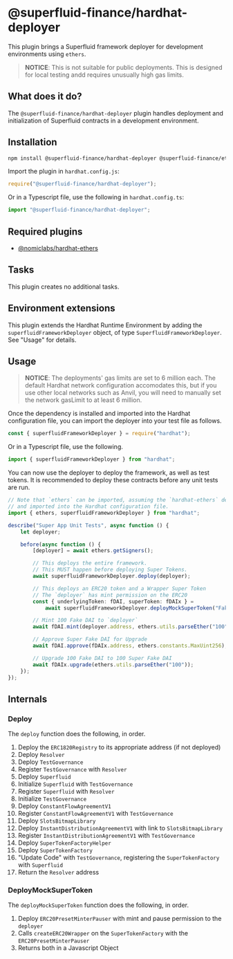 # @superfluid-finance/hardhat-deployer

This plugin brings a Superfluid framework deployer for development environments using `ethers`.

> **NOTICE**: This is not suitable for public deployments.
> This is designed for local testing andd requires unusually high gas limits.

## What does it do?

The `@superfluid-finance/hardhat-deployer` plugin handles deployment and initialization of Superfluid contracts in a
development environment.

## Installation

```bash
npm install @superfluid-finance/hardhat-deployer @superfluid-finance/ethereum-contracts
```

Import the plugin in `hardhat.config.js`:

```js
require("@superfluid-finance/hardhat-deployer");
```

Or in a Typescript file, use the following in `hardhat.config.ts`:

```ts
import "@superfluid-finance/hardhat-deployer";
```

## Required plugins

-   [@nomiclabs/hardhat-ethers](https://github.com/nomiclabs/hardhat/tree/master/packages/hardhat-ethers)

## Tasks

This plugin creates no additional tasks.

## Environment extensions

This plugin extends the Hardhat Runtime Environment by adding the `superfluidFrameworkDeployer`
object, of type `SuperfluidFrameworkDeployer`. See "Usage" for details.

## Usage

> **NOTICE**: The deployments' gas limits are set to 6 million each. The default Hardhat network
> configuration accomodates this, but if you use other local networks such as Anvil, you will need to
> manually set the network gasLimit to at least 6 million.

Once the dependency is installed and imported into the Hardhat configuration file, you can import
the deployer into your test file as follows.

```js
const { superfluidFrameworkDeployer } = require("hardhat");
```

Or in a Typescript file, use the following.

```ts
import { superfluidFrameworkDeployer } from "hardhat";
```

You can now use the deployer to deploy the framework, as well as test tokens. It is recommended to
deploy these contracts before any unit tests are run.

```ts
// Note that `ethers` can be imported, assuming the `hardhat-ethers` dependency has been installed
// and imported into the Hardhat configuration file.
import { ethers, superfluidFrameworkDeployer } from "hardhat";

describe("Super App Unit Tests", async function () {
    let deployer;

    before(async function () {
        [deployer] = await ethers.getSigners();

        // This deploys the entire framework.
        // This MUST happen before deploying Super Tokens.
        await superfluidFrameworkDeployer.deploy(deployer);

        // This deploys an ERC20 token and a Wrapper Super Token
        // The `deployer` has mint permission on the ERC20
        const { underlyingToken: fDAI, superToken: fDAIx } =
            await superfluidFrameworkDeployer.deployMockSuperToken("Fake DAI", "fDAI", deployer);

        // Mint 100 Fake DAI to `deployer`
        await fDAI.mint(deployer.address, ethers.utils.parseEther("100"));

        // Approve Super Fake DAI for Upgrade
        await fDAI.approve(fDAIx.address, ethers.constants.MaxUint256);

        // Upgrade 100 Fake DAI to 100 Super Fake DAI
        await fDAIx.upgrade(ethers.utils.parseEther("100"));
    });
});
```

## Internals

### Deploy

The `deploy` function does the following, in order.

1. Deploy the `ERC1820Registry` to its appropriate address (if not deployed)
2. Deploy `Resolver`
3. Deploy `TestGovernance`
4. Register `TestGovernance` with `Resolver`
5. Deploy `Superfluid`
6. Initialize `Superfluid` with `TestGovernance`
7. Register `Superfluid` with `Resolver`
8. Initialize `TestGovernance`
9. Deploy `ConstantFlowAgreementV1`
10. Register `ConstantFlowAgreementV1` with `TestGovernance`
11. Deploy `SlotsBitmapLibrary`
12. Deploy `InstantDistributionAgreementV1` with link to `SlotsBitmapLibrary`
13. Register `InstantDistributionAgreementV1` with `TestGovernance`
14. Deploy `SuperTokenFactoryHelper`
15. Deploy `SuperTokenFactory`
16. "Update Code" with `TestGovernance`, registering the `SuperTokenFactory` with `Superfluid`
17. Return the `Resolver` address

### DeployMockSuperToken

The `deployMockSuperToken` function does the following, in order.

1. Deploy `ERC20PresetMinterPauser` with mint and pause permission to the `deployer`
2. Calls `createERC20Wrapper` on the `SuperTokenFactory` with the `ERC20PresetMinterPauser`
3. Returns both in a Javascript Object
